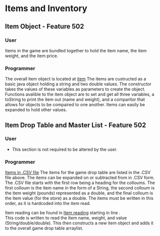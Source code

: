 # Items and Inventory


## Item Object - Feature 502
### User
Items in the game are bundled together to hold the item name, the item weight, and the item price.

### Programmer
The overall item object is located at
[item](./src/items.java)
The items are custructed as a basic java object holding a string and two double values.  The constructor takes the values of these variables as parameters to create the object.  Functions avalible to the item object are to set and get all three variables, a toString to print the item out (name and weight), and a comparitor that allows for objects to be compaired to one another. Items can easily be expanded to hold other values. 

## Item Drop Table and Master List - Feature 502
### User
- This section is not required to be altered by the user.
### Programmer
[Items in .CSV file](./src/items.csv)
The items for the game drop table are listed in the .CSV file above.  The items can be expanded on or subtracted from in .CSV form.  The .CSV file starts with the first row being a heading for the colloums.  The first colloum is the item name in the form of a String, the second colloum is the item weight (pounds) represented as a double, and the final colloum is the item value (for the store) as a double. The items must be written in this order, as it is hardcoded into the item read. 

Item reading can be found in 
[Item reading](./src/GameCore.java) starting in line .  
This code is written to read the Item name, weight, and value (String/double/double).  This then constructs a new item object and adds it to the overall game drop table arraylist. 

